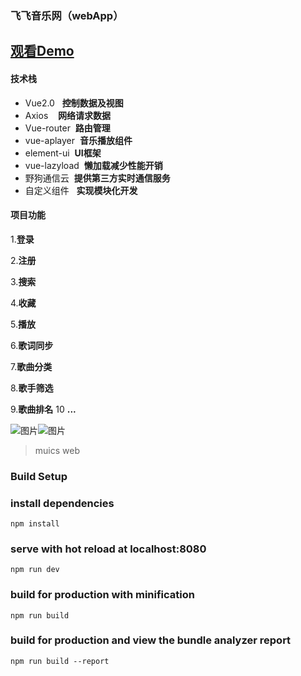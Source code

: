 ### 飞飞音乐网（webApp）
[观看Demo](http://feifei.ink)
---
#### 技术栈
* Vue2.0&nbsp;&nbsp;&nbsp;**控制数据及视图**
* Axios&nbsp;&nbsp;&nbsp;&nbsp;**网络请求数据**
* Vue-router&nbsp;&nbsp;**路由管理**
* vue-aplayer&nbsp;&nbsp;**音乐播放组件**
* element-ui&nbsp;&nbsp;**UI框架**
* vue-lazyload&nbsp;&nbsp;**懒加载减少性能开销**
* 野狗通信云&nbsp;&nbsp;**提供第三方实时通信服务**
* 自定义组件&nbsp;&nbsp;&nbsp;**实现模块化开发**
#### 项目功能
1.**登录**

2.**注册**

3.**搜索**

4.**收藏**

5.**播放**

6.**歌词同步**

7.**歌曲分类**

8.**歌手筛选**

9.**歌曲排名**
10 **...**

![图片](http://i1.bvimg.com/677841/164a76bd90932c67.png)![图片](http://i1.bvimg.com/677841/43a83b7b21103ad3.png)


> muics web

### Build Setup


### install dependencies
```
npm install
```



### serve with hot reload at localhost:8080
```
npm run dev
```

### build for production with minification
```
npm run build
```

### build for production and view the bundle analyzer report
```
npm run build --report
```
